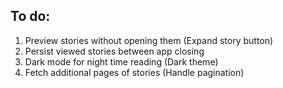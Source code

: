 ## To do:
1. Preview stories without opening them (Expand story button)
1. Persist viewed stories between app closing
1. Dark mode for night time reading (Dark theme)
1. Fetch additional pages of stories (Handle pagination)
